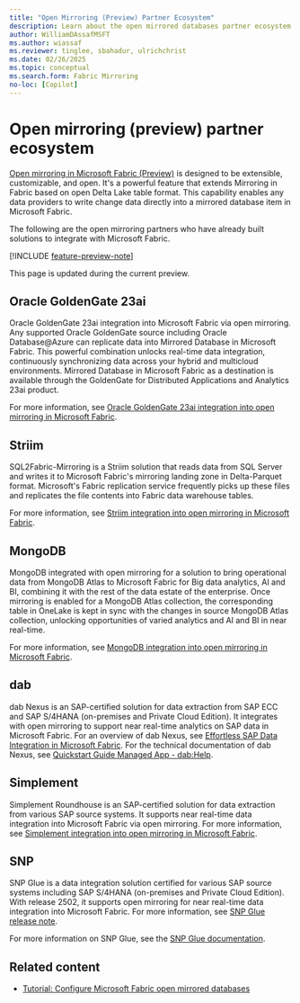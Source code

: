 ```yaml
---
title: "Open Mirroring (Preview) Partner Ecosystem"
description: Learn about the open mirrored databases partner ecosystem in Microsoft Fabric.
author: WilliamDAssafMSFT
ms.author: wiassaf
ms.reviewer: tinglee, sbahadur, ulrichchrist
ms.date: 02/26/2025
ms.topic: conceptual
ms.search.form: Fabric Mirroring
no-loc: [Copilot]
---
```


# Open mirroring (preview) partner ecosystem

[Open mirroring in Microsoft Fabric (Preview)](open-mirroring.md) is designed to be extensible, customizable, and open. It's a powerful feature that extends Mirroring in Fabric based on open Delta Lake table format. This capability enables any data providers to write change data directly into a mirrored database item in Microsoft Fabric.

The following are the open mirroring partners who have already built solutions to integrate with Microsoft Fabric.

[!INCLUDE [feature-preview-note](../../includes/feature-preview-note.md)]

This page is updated during the current preview.

## Oracle GoldenGate 23ai

Oracle GoldenGate 23ai integration into Microsoft Fabric via open mirroring. Any supported Oracle GoldenGate source including Oracle Database@Azure can replicate data into Mirrored Database in Microsoft Fabric. This powerful combination unlocks real-time data integration, continuously synchronizing data across your hybrid and multicloud environments. Mirrored Database in Microsoft Fabric as a destination is available through the GoldenGate for Distributed Applications and Analytics 23ai product.

For more information, see [Oracle GoldenGate 23ai integration into open mirroring in Microsoft Fabric](https://aka.ms/mirroring/oracle-goldengate-23ai-docs).

## Striim

SQL2Fabric-Mirroring is a Striim solution that reads data from SQL Server and writes it to Microsoft Fabric's mirroring landing zone in Delta-Parquet format. Microsoft's Fabric replication service frequently picks up these files and replicates the file contents into Fabric data warehouse tables.

For more information, see [Striim integration into open mirroring in Microsoft Fabric](https://aka.ms/mirroring/striim-docs).

## MongoDB

MongoDB integrated with open mirroring for a solution to bring operational data from MongoDB Atlas to Microsoft Fabric for Big data analytics, AI and BI, combining it with the rest of the data estate of the enterprise. Once mirroring is enabled for a MongoDB Atlas collection, the corresponding table in OneLake is kept in sync with the changes in source MongoDB Atlas collection, unlocking opportunities of varied analytics and AI and BI in near real-time.

For more information, see [MongoDB integration into open mirroring in Microsoft Fabric](https://aka.ms/mirroring/mongodb-docs).

## dab

dab Nexus is an SAP-certified solution for data extraction from SAP ECC and SAP S/4HANA (on-premises and Private Cloud Edition). It integrates with open mirroring to support near real-time analytics on SAP data in Microsoft Fabric.
For an overview of dab Nexus, see [Effortless SAP Data Integration in Microsoft Fabric](https://aka.ms/mirroring/dab-mirroring-overview).
For the technical documentation of dab Nexus, see [Quickstart Guide Managed App - dab:Help](https://aka.ms/mirroring/dab-mirroring-doc).

## Simplement

Simplement Roundhouse is an SAP-certified solution for data extraction from various SAP source systems. It supports near real-time data integration into Microsoft Fabric via open mirroring.
For more information, see [Simplement integration into open mirroring in Microsoft Fabric](https://aka.ms/mirroring/simplement-overview).

## SNP

SNP Glue is a data integration solution certified for various SAP source systems including SAP S/4HANA (on-premises and Private Cloud Edition). With release 2502, it supports open mirroring for near real-time data integration into Microsoft Fabric. For more information, see [SNP Glue release note](https://aka.ms/mirroring/snp-mirroring-doc).

For more information on SNP Glue, see the [SNP Glue documentation](https://aka.ms/mirroring/snp-overview).

## Related content

- [Tutorial: Configure Microsoft Fabric open mirrored databases](open-mirroring-tutorial.md)
